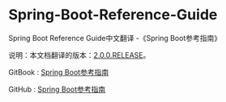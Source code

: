 # Spring-Boot-Reference-Guide
Spring Boot Reference Guide中文翻译 -《Spring Boot参考指南》

说明：本文档翻译的版本：[2.0.0.RELEASE](http://docs.spring.io/spring-boot/docs/2.0.0.M2/reference/htmlsingle/)。

GitBook : [Spring Boot参考指南](https://jack80342.gitbooks.io/spring-boot/content/)

GitHub : [Spring Boot参考指南](https://github.com/jack80342/Spring-Boot-Reference-Guide)

